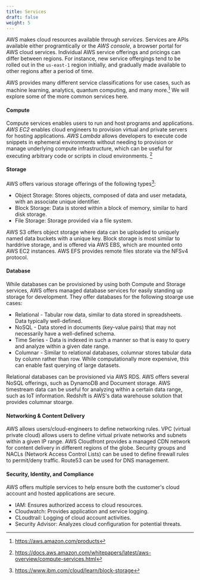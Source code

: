 ```yaml
---
title: Services
draft: false
weight: 5
---
```


AWS makes cloud resources available through _services_. Services are APIs available either programtically or the _AWS console_, a browser portal for AWS cloud services. Individual AWS service offerings and pricings can differ between regions. For instance, new service offergings tend to be rolled out in the `us-east-1` region initially, and gradually made available to other regions after a period of time.

AWS provides many different service classifications for use cases, such as machine learning, analytics, quantum computing, and many more.[^1] We will explore some of the more common services here.

#### Compute

Compute services enables users to run and host programs and applications. _AWS EC2_ enables cloud engineers to provision virtual and private servers for hosting applications. _AWS Lambda_ allows developers to execute code snippets in ephemeral environments without needing to provision or manage underlying compute infrastructure, which can be useful for executing arbitrary code or scripts in cloud environments. [^2]

#### Storage

AWS offers various storage offerings of the following types[^3]:
- Object Storage: Stores objects, composed of data and user metadata, with an associate unique identifier.
- Block Storage: Data is stored within a block of memory, similar to hard disk storage.
- File Storage: Storage provided via a file system.

AWS S3 offers object storage where data can be uploaded to uniquely named data buckets with a unique key. Block storage is most similar 
to harddrive storage, and is offered via AWS EBS, which are mounted onto AWS EC2 instances. AWS EFS provides remote files storate via the NFSv4 protocol. 

#### Database

While databases can be provisioned by using both Compute and Storage services, AWS offers managed database services for easily standing up storage for development. They offer databases for the following stoarge use cases:
- Relational - Tabular row data, similar to data stored in spreadsheets. Data typically well-defined.
- NoSQL - Data stored in documents (key-value pairs) that may not necessarily have a well-defined schema.
- Time Series - Data is indexed in such a manner so that is easy to query and analyze within a given date range.
- Columnar - Similar to relational databases, columnar stores tabular data by column rather than row. While computationally more expensive, this can enable fast querying of large datasets.

Relational databases can be provisioned via AWS RDS. AWS offers several NoSQL offerings, such as DynamoDB and Document storage. AWS timestream data can be useful for analyzing within a certain data range, such as IoT information. Redshift is AWS's data warehouse solution that provides columnar stoarge. 

#### Networking & Content Delivery

AWS allows users/cloud-engineers to define networking rules. VPC (virtual private cloud) allows users to define virtual private networks and subnets within a given IP range. AWS Cloudfront provides a managed CDN network for content delivery in different regions of the globe. Security groups and NACLs (Network Access Control Lists) can be used to define firewall rules to permit/deny traffic. Route53 can be used for DNS management.

#### Security, Identity, and Compliance

AWS offers multiple services to help ensure both the customer's cloud account and hosted applications are secure.

- IAM: Ensures authorized access to cloud resources.
- Cloudwatch: Provides application and service logging.
- CLoudtrail: Logging of cloud account activities.
- Security Advisor: Analyzes cloud configuration for potential threats.

[^1]: https://aws.amazon.com/products
[^2]: https://docs.aws.amazon.com/whitepapers/latest/aws-overview/compute-services.html
[^3]: https://www.ibm.com/cloud/learn/block-storage



